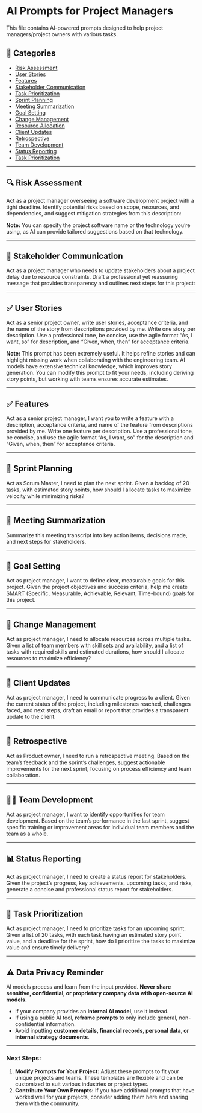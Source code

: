 # AI Prompts for Project Managers  

This file contains AI-powered prompts designed to help project managers/project owners with various tasks.  

## 📌 Categories  

- [Risk Assessment](#risk-assessment)  
- [User Stories](#user-stories)  
- [Features](#features)  
- [Stakeholder Communication](#stakeholder-communication)  
- [Task Prioritization](#task-prioritization)  
- [Sprint Planning](#sprint-planning)  
- [Meeting Summarization](#meeting-summarization)  
- [Goal Setting](#goal-setting)  
- [Change Management](#change-management)  
- [Resource Allocation](#resource-allocation)  
- [Client Updates](#client-updates)  
- [Retrospective](#retrospective)  
- [Team Development](#team-development)  
- [Status Reporting](#status-reporting)    
- [Task Prioritization](#task-prioritization)  


---

## 🔍 Risk Assessment  
Act as a project manager overseeing a software development project with a tight deadline. Identify potential risks based on scope, resources, and dependencies, and suggest mitigation strategies from this description: 

**Note:** You can specify the project software name or the technology you’re using, as AI can provide tailored suggestions based on that technology.  

---

## 📢 Stakeholder Communication  
Act as a project manager who needs to update stakeholders about a project delay due to resource constraints. Draft a professional yet reassuring message that provides transparency and outlines next steps for this project:

---

## ✅ User Stories  
Act as a senior project owner, write user stories, acceptance criteria, and the name of the story from descriptions provided by me. Write one story per description. Use a professional tone, be concise, use the agile format “As, I want, so” for description, and “Given, when, then” for acceptance criteria.

**Note:** This prompt has been extremely useful. It helps refine stories and can highlight missing work when collaborating with the engineering team. AI models have extensive technical knowledge, which improves story generation. You can modify this prompt to fit your needs, including deriving story points, but working with teams ensures accurate estimates.  

---

## ✅ Features  
Act as a senior project manager, I want you to write a feature with a description, acceptance criteria, and name of the feature from descriptions provided by me. Write one feature per description. Use a professional tone, be concise, and use the agile format “As, I want, so” for the description and “Given, when, then” for acceptance criteria.

---

## 🚀 Sprint Planning  
Act as Scrum Master, I need to plan the next sprint. Given a backlog of 20 tasks, with estimated story points, how should I allocate tasks to maximize velocity while minimizing risks?

---

## 📝 Meeting Summarization  
Summarize this meeting transcript into key action items, decisions made, and next steps for stakeholders.

---

## 🎯 Goal Setting 
Act as project manager, I want to define clear, measurable goals for this project. Given the project objectives and success criteria, help me create SMART (Specific, Measurable, Achievable, Relevant, Time-bound) goals for this project.

---

## 🔄 Change Management
Act as project manager, I need to allocate resources across multiple tasks. Given a list of team members with skill sets and availability, and a list of tasks with required skills and estimated durations, how should I allocate resources to maximize efficiency?

---

## 📢 Client Updates  
Act as project manager, I need to communicate progress to a client. Given the current status of the project, including milestones reached, challenges faced, and next steps, draft an email or report that provides a transparent update to the client.

---

## 🔄 Retrospective  
Act as Product owner, I need to run a retrospective meeting. Based on the team’s feedback and the sprint’s challenges, suggest actionable improvements for the next sprint, focusing on process efficiency and team collaboration.

---

## 🧑‍💻 Team Development
Act as project manager, I want to identify opportunities for team development. Based on the team’s performance in the last sprint, suggest specific training or improvement areas for individual team members and the team as a whole. 

---

## 📊 Status Reporting  
Act as project manager, I need to create a status report for stakeholders. Given the project’s progress, key achievements, upcoming tasks, and risks, generate a concise and professional status report for stakeholders.

---

## 📅 Task Prioritization 
Act as project manager, I need to prioritize tasks for an upcoming sprint. Given a list of 20 tasks, with each task having an estimated story point value, and a deadline for the sprint, how do I prioritize the tasks to maximize value and ensure timely delivery? 

---

## ⚠️ Data Privacy Reminder  
AI models process and learn from the input provided. **Never share sensitive, confidential, or proprietary company data with open-source AI models.**  

- If your company provides an **internal AI model**, use it instead.  
- If using a public AI tool, **reframe prompts** to only include general, non-confidential information.  
- Avoid inputting **customer details, financial records, personal data, or internal strategy documents**. 

 ---

### Next Steps:  
1. **Modify Prompts for Your Project:** Adjust these prompts to fit your unique projects and teams. These templates are flexible and can be customized to suit various industries or project types.
2. **Contribute Your Own Prompts:** If you have additional prompts that have worked well for your projects, consider adding them here and sharing them with the community.
  
